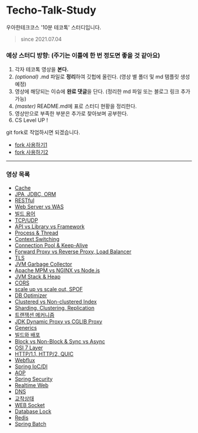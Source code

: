 # Techo-Talk-Study
우아한테크코스 '10분 테코톡' 스터디입니다.

> since 2021.07.04

### 예상 스터디 방향: (주기는 이틀에 한 번 정도면 좋을 것 같아요)
1. 각자 테코톡 영상을 **본다.**
2. _(optional)_ .md 파일로 **정리**하여 깃헙에 올린다. (영상 별 폴더 및 md 탬플릿 생성 예정)
3. 영상에 해당되는 이슈에 **완료 댓글**을 단다. (정리한 md 파일 또는 블로그 링크 추가 가능)
4. _(master)_ README.md에 표로 스터디 현황을 정리한다.
5. 영상만으로 부족한 부분은 추가로 찾아보며 공부한다.
6. CS Level UP !

git fork로 작업하시면 되겠습니다.
- [fork 사용하기1](https://data-make.tistory.com/228)
- [fork 사용하기2](https://engineering-skcc.github.io/github%20pages/github-pages-fork-1/)

---

### 영상 목록
- [Cache]()
- [JPA, JDBC, ORM]()
- [RESTful]()
- [Web Server vs WAS]()
- [빌드 용어]()
- [TCP/UDP]()
- [API vs Library vs Framework]()
- [Process & Thread]()
- [Context Switching]()
- [Connection Pool & Keep-Alive]()
- [Forward Proxy vs Reverse Proxy, Load Balancer]()
- [TLS]()
- [JVM Garbage Collector]()
- [Apache MPM vs NGINX vs Node.js]()
- [JVM Stack & Heap]()
- [CORS]()
- [scale up vs scale out, SPOF]()
- [DB Optimizer]()
- [Clustered vs Non-clustered Index]()
- [Sharding, Clustering, Replication]()
- [트랜잭션 메커니즘]()
- [JDK Dynamic Proxy vs CGLIB Proxy]()
- [Generics]()
- [빌드와 배포]()
- [Block vs Non-Block & Sync vs Async]()
- [OSI 7 Layer]()
- [HTTP/1.1, HTTP/2, QUIC]()
- [Webflux]()
- [Spring IoC/DI]()
- [AOP]()
- [Spring Security]()
- [Realtime Web]()
- [DNS]()
- [교착상태]()
- [WEB Socket]()
- [Database Lock]()
- [Redis]()
- [Spring Batch]()
